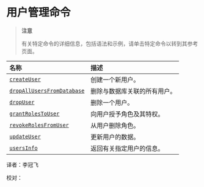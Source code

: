 # 用户管理命令

> **注意**
>
> 有关特定命令的详细信息，包括语法和示例，请单击特定命令以转到其参考页面。

| 名称 | 描述 |
| :--- | :--- |
| [`createUser`](user-management-commands.md) | 创建一个新用户。 |
| [`dropAllUsersFromDatabase`](user-management-commands.md) | 删除与数据库关联的所有用户。 |
| [`dropUser`](user-management-commands.md) | 删除一个用户。 |
| [`grantRolesToUser`](user-management-commands.md) | 向用户授予角色及其特权。 |
| [`revokeRolesFromUser`](user-management-commands.md) | 从用户删除角色。 |
| [`updateUser`](user-management-commands.md) | 更新用户的数据。 |
| [`usersInfo`](user-management-commands.md) | 返回有关指定用户的信息。 |

译者：李冠飞

校对：

